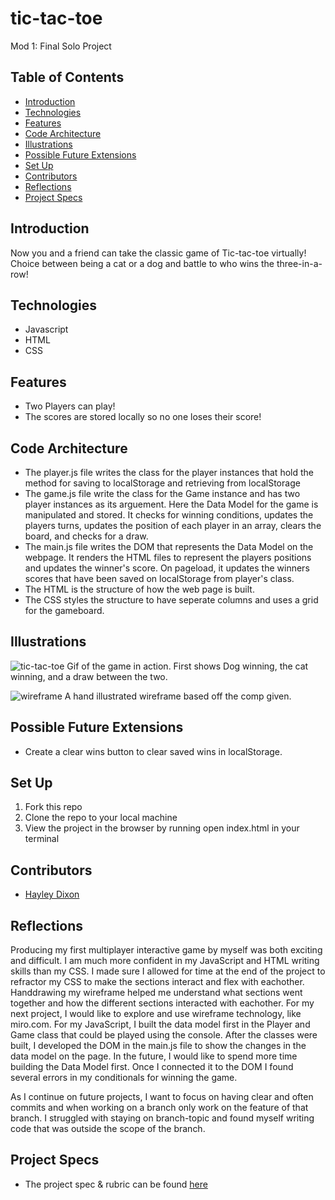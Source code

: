 # tic-tac-toe
Mod 1: Final Solo Project


## Table of Contents
  - [Introduction](#introduction)
  - [Technologies](#technologies)
  - [Features](#features)
  - [Code Architecture](#code-architecture)
  - [Illustrations](#illustrations)
  - [Possible Future Extensions](#possible-future-extensions)
  - [Set Up](#set-up)
  - [Contributors](#contributors)
  - [Reflections](#reflections)
  - [Project Specs](#project-specs)

## Introduction

  Now you and a friend can take the classic game of Tic-tac-toe virtually! Choice between being a cat or a dog and battle to who wins the three-in-a-row! 


## Technologies
  - Javascript
  - HTML
  - CSS

## Features
   
   - Two Players can play!
   - The scores are stored locally so no one loses their score!
   
## Code Architecture
  - The player.js file writes the class for the player instances that hold the method for saving to localStorage and retrieving from localStorage
  - The game.js file write the class for the Game instance and has two player instances as its arguement. Here the Data Model for the game is manipulated and stored. It checks for winning conditions, updates the players turns, updates the position of each player in an array, clears the board, and checks for a draw. 
  - The main.js file writes the DOM that represents the Data Model on the webpage. It renders the HTML files to represent the players positions and updates the winner's score. On pageload, it updates the winners scores that have been saved on localStorage from player's class. 
  - The HTML is the structure of how the web page is built.
  - The CSS styles the structure to have seperate columns and uses a grid for the gameboard. 

## Illustrations

![tic-tac-toe](https://user-images.githubusercontent.com/78764587/122145007-b0beeb00-ce11-11eb-91da-6621fba45839.gif)
Gif of the game in action. First shows Dog winning, the cat winning, and a draw between the two. 

![wireframe](https://user-images.githubusercontent.com/78764587/122145821-31321b80-ce13-11eb-93fd-d0a7470fab49.jpg)
A hand illustrated wireframe based off the comp given. 


## Possible Future Extensions

  - Create a clear wins button to clear saved wins in localStorage. 

## Set Up

1. Fork this repo  
2. Clone the repo to your local machine
3. View the project in the browser by running open index.html in your terminal


## Contributors
  - [Hayley Dixon](https://github.com/hheyhhay)

## Reflections
Producing my first multiplayer interactive game by myself was both exciting and difficult. I am much more confident in my JavaScript and HTML writing skills than my CSS. I made sure I allowed for time at the end of the project to refractor my CSS to make the sections interact and flex with eachother. Handdrawing my wireframe helped me understand what sections went together and how the different sections interacted with eachother. For my next project, I would like to explore and use wireframe technology, like miro.com. For my JavaScript, I built the data model first in the Player and Game class that could be played using the console. After the classes were built, I developed the DOM in the main.js file to show the changes in the data model on the page. In the future, I would like to spend more time building the Data Model first. Once I connected it to the DOM I found several errors in my conditionals for winning the game. 

As I continue on future projects, I want to focus on having clear and often commits and when working on a branch only work on the feature of that branch. I struggled with staying on branch-topic and found myself writing code that was outside the scope of the branch. 


## Project Specs
  - The project spec & rubric can be found [here](https://frontend.turing.edu/projects/module-1/tic-tac-toe-solo.html)
